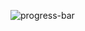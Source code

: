 ![progress-bar](https://media.giphy.com/media/v1.Y2lkPTc5MGI3NjExYWMzMWNiZjM2YTYwOWI3NGVjYTI3ODJhZDEwMjIyNTRhOWQ4Y2U5ZSZlcD12MV9pbnRlcm5hbF9naWZzX2dpZklkJmN0PWc/4ibmkQYo9AIQtXeXvK/giphy.gif)
